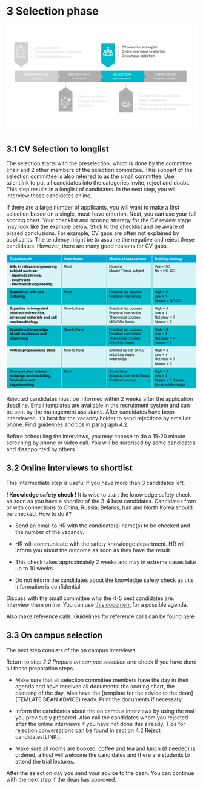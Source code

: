 # 3 Selection phase

![SelectionPhase](../HigherFunctions/Appendices/3Selection.PNG)


## 3.1 CV Selection to longlist 

The selection starts with the preselection, which is done by the committee chair and 2 other members of the selection committee. This subpart of the selection committee is also referred to as the small committee. Use talentlink to put all candidates into the categories invite, reject and doubt. This step results in a longlist of candidates. In the next step, you will interview those candidates online. 

If there are a large number of applicants, you will want to make a first selection based on a single, must-have criterion. Next, you can use your full scoring chart. Your checklist and scoring strategy for the CV review stage may look like the example below. Stick to the checklist and be aware of biased conclusions. For example, CV gaps are often not explained by applicants. The tendency might be to assume the negative and reject these candidates. However, there are many good reasons for CV gaps. 

![SelectionScoringChart](../HigherFunctions/Appendices/SelectionScoringChart.png)

Rejected candidates must be informed within 2 weeks after the application deadline. Email templates are available in the recruitment system and can be sent by the management assistants. After candidates have been interviewed, it’s best for the vacancy holder to send rejections by email or phone. Find guidelines and tips in paragraph 4.2. 

Before scheduling the interviews, you may choose to do a 15-20 minute screening by phone or video call. You will be surprised by some candidates and disappointed by others.  

 

## 3.2 Online interviews to shortlist 

This intermediate step is useful if you have more than 3 candidates left.  

<!-- [deze tekst in een opvallend blokje zetten]  -->
**! Knowledge safety check !**
It is wise to start the knowledge safety check as soon as you have a shortlist of the 3-4 best candidates. Candidates from or with connections to China, Russia, Belarus, Iran and North Korea should be checked. How to do it? 

- Send an email to HR with the candidate(s) name(s) to be checked and the number of the vacancy. 

- HR will communicate with the safety knowledge department. HR will inform you about the outcome as soon as they have the result. 

- This check takes approximately 2 weeks and may in extreme cases take up to 10 weeks. 

- Do not inform the candidates about the knowledge safety check as this information is confidential. 

Discuss with the small committee who the 4-5 best candidates are. Interview them online. You can use [this document](../HigherFunctions/Appendices/OnlineInterviewAgenda.docx) for a possible agenda.  

Also make reference calls. Guidelines for reference calls can be found [here](../HigherFunctions/Appendices/ReferenceCall_BasicGuidelines.docx) 

 

## 3.3 On campus selection 

The next step consists of the on campus interviews.  

Return to step *2.2 Prepare on campus selection* and check if you have done all those preparation steps. 

- Make sure that all selection committee members have the day in their agenda and have received all documents: the scoring chart, the planning of the day. Also have the [template for the advice to the dean](TEMLATE DEAN ADVICE) ready. Print the documents if necessary. 

- Inform the candidates about the on campus interviews by using the mail you previously prepared. Also call the candidates whom you rejected after the online interviews if you have not done this already. Tips for rejection conversations can be found in section 4.2 Reject candidates[LINK]. 

- Make sure all rooms are booked, coffee and tea and lunch (if needed) is ordered, a host will welcome the candidates and there are students to attend the trial lectures. 

 

After the selection day you send your advice to the dean. You can continue with the next step if the dean has approved. 

 